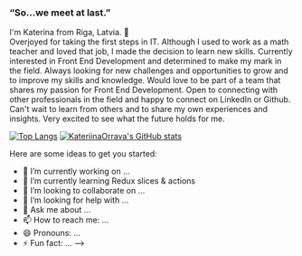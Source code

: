 ### “So…we meet at last.”


I'm Katerina from Riga, Latvia. :round_pushpin: <br/>
Overjoyed for taking the first steps in IT.
Although I used to work as a math teacher and loved that job, I made the decision to learn new skills.
Currently interested in Front End Development and determined to make my mark in the field. 
Always looking for new challenges and opportunities to grow and to improve my skills and knowledge.
Would love to be part of a team that shares my passion for Front End Development. 
Open to connecting with other professionals in the field and happy to connect on LinkedIn or Github. 
Can't wait to learn from others and to share my own experiences and insights.
Very excited to see what the future holds for me.

[![Top Langs](https://github-readme-stats.vercel.app/api/top-langs/?username=anuraghazra&hide_progress=true)](https://github.com/anuraghazra/github-readme-stats)
[![KateriinaOrrava's GitHub stats](https://github-readme-stats.vercel.app/api?username=KateriinaOrrava)](https://github.com/KateriinaOrrava/github-readme-stats)

Here are some ideas to get you started:

- 🔭 I’m currently working on ...
- 🌱 I’m currently learning Redux slices & actions 
- 👯 I’m looking to collaborate on ...
- 🤔 I’m looking for help with ...
- 💬 Ask me about ...
- 📫 How to reach me: ...
- 😄 Pronouns: ...
- ⚡ Fun fact: ...
-->
